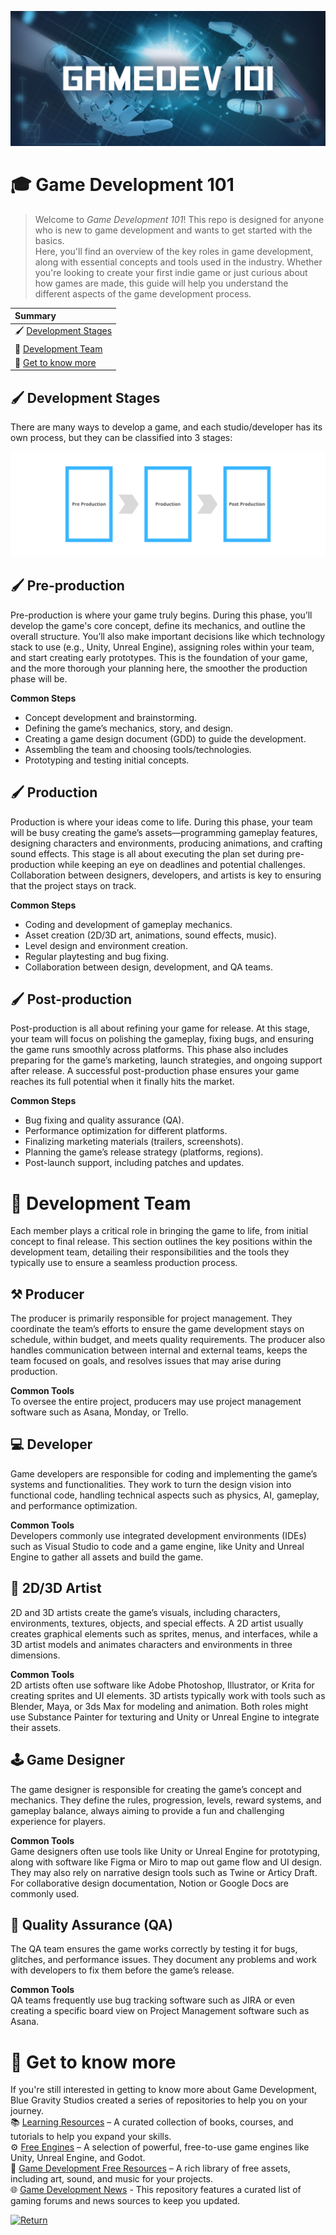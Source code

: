 ![GameDev101](https://github.com/bluegravitystudios/gamedev-101.md/blob/main/gamedev_101.png)

#  🎓 Game Development 101

>Welcome to *Game Development 101*! This repo is designed for anyone who is new to game development and wants to get started with the basics.   
Here, you'll find an overview of the key roles in game development, along with essential concepts and tools used in the industry. Whether you're looking to create your first indie game or just curious about how games are made, this guide will help you understand the different aspects of the game development process.

|Summary|  
|:----------------------------------| 
|🖌 [Development Stages](https://github.com/bluegravitystudios/gamedev-101.md#-development-stages)|
|🦾 [Development Team](https://github.com/bluegravitystudios/gamedev-101.md#-development-team)|
|👀 [Get to know more](https://github.com/bluegravitystudios/gamedev-101.md#-get-to-now-more)|

## 🖌 Development Stages

There are many ways to develop a game, and each studio/developer has its own process, but they can be classified into 3 stages:  

![Imagem](https://github.com/bluegravitystudios/gamedev-101.md/blob/main/ProductionPhases.png)

## 🖌 Pre-production  
Pre-production is where your game truly begins. During this phase, you’ll develop the game's core concept, define its mechanics, and outline the overall structure. You’ll also make important decisions like which technology stack to use (e.g., Unity, Unreal Engine), assigning roles within your team, and start creating early prototypes. This is the foundation of your game, and the more thorough your planning here, the smoother the production phase will be.  

**Common Steps**  
- Concept development and brainstorming.  
- Defining the game’s mechanics, story, and design.  
- Creating a game design document (GDD) to guide the development.  
- Assembling the team and choosing tools/technologies.  
- Prototyping and testing initial concepts.

## 🖌 Production  
Production is where your ideas come to life. During this phase, your team will be busy creating the game’s assets—programming gameplay features, designing characters and environments, producing animations, and crafting sound effects. This stage is all about executing the plan set during pre-production while keeping an eye on deadlines and potential challenges. Collaboration between designers, developers, and artists is key to ensuring that the project stays on track.  

**Common Steps**  
- Coding and development of gameplay mechanics.  
- Asset creation (2D/3D art, animations, sound effects, music).  
- Level design and environment creation.  
- Regular playtesting and bug fixing.  
- Collaboration between design, development, and QA teams.

## 🖌 Post-production  
Post-production is all about refining your game for release. At this stage, your team will focus on polishing the gameplay, fixing bugs, and ensuring the game runs smoothly across platforms. This phase also includes preparing for the game’s marketing, launch strategies, and ongoing support after release. A successful post-production phase ensures your game reaches its full potential when it finally hits the market.  

**Common Steps**  
- Bug fixing and quality assurance (QA).  
- Performance optimization for different platforms.  
- Finalizing marketing materials (trailers, screenshots).  
- Planning the game’s release strategy (platforms, regions).  
- Post-launch support, including patches and updates.  

# 🦾 Development Team
Each member plays a critical role in bringing the game to life, from initial concept to final release. This section outlines the key positions within the development team, detailing their responsibilities and the tools they typically use to ensure a seamless production process.

## ⚒ Producer
The producer is primarily responsible for project management. They coordinate the team’s efforts to ensure the game development stays on schedule, within budget, and meets quality requirements. The producer also handles communication between internal and external teams, keeps the team focused on goals, and resolves issues that may arise during production.

**Common Tools**  
To oversee the entire project, producers may use project management software such as Asana, Monday, or Trello.

## 💻 Developer
Game developers are responsible for coding and implementing the game’s systems and functionalities. They work to turn the design vision into functional code, handling technical aspects such as physics, AI, gameplay, and performance optimization.

**Common Tools**  
Developers commonly use integrated development environments (IDEs) such as Visual Studio to code and a game engine, like Unity and Unreal Engine to gather all assets and build the game.

## 🎨 2D/3D Artist
2D and 3D artists create the game’s visuals, including characters, environments, textures, objects, and special effects. A 2D artist usually creates graphical elements such as sprites, menus, and interfaces, while a 3D artist models and animates characters and environments in three dimensions.

**Common Tools**  
2D artists often use software like Adobe Photoshop, Illustrator, or Krita for creating sprites and UI elements. 3D artists typically work with tools such as Blender, Maya, or 3ds Max for modeling and animation. Both roles might use Substance Painter for texturing and Unity or Unreal Engine to integrate their assets.

## 🕹 Game Designer
The game designer is responsible for creating the game’s concept and mechanics. They define the rules, progression, levels, reward systems, and gameplay balance, always aiming to provide a fun and challenging experience for players.

**Common Tools**  
Game designers often use tools like Unity or Unreal Engine for prototyping, along with software like Figma or Miro to map out game flow and UI design. They may also rely on narrative design tools such as Twine or Articy Draft. For collaborative design documentation, Notion or Google Docs are commonly used.

## 🐞 Quality Assurance (QA)
The QA team ensures the game works correctly by testing it for bugs, glitches, and performance issues. They document any problems and work with developers to fix them before the game’s release.

**Common Tools**  
QA teams frequently use bug tracking software such as JIRA or even creating a specific board view on Project Management software such as Asana.

# 👀 Get to know more
If you're still interested in getting to know more about Game Development, Blue Gravity Studios created a series of repositories to help you on your journey.  
📚 [Learning Resources](https://github.com/bluegravitystudios/learning-resources.md) – A curated collection of books, courses, and tutorials to help you expand your skills.  
⚙ [Free Engines](https://github.com/bluegravitystudios/free-engines.md) – A selection of powerful, free-to-use game engines like Unity, Unreal Engine, and Godot.  
🧱 [Game Development Free Resources](https://github.com/bluegravitystudios/gamedev-free-resources) – A rich library of free assets, including art, sound, and music for your projects.  
🌐 [Game Development News](https://github.com/bluegravitystudios/game-dev-news/blob/main/README.md) - This repository features a curated list of gaming forums and news sources to keep you updated.  


[![Return](https://img.shields.io/badge/Return-README-808080?style=for-the-badge&logoColor=black)](https://github.com/bluegravitystudios/bgs-gamedev-repo/blob/main/README.md)
